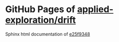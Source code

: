 GitHub Pages of [applied-exploration/drift](https://github.com/applied-exploration/drift.git)
===
Sphinx html documentation of [e25f9348](https://github.com/applied-exploration/drift/tree/e25f93487d1e07be766a751ac9f91f4371733b86)

